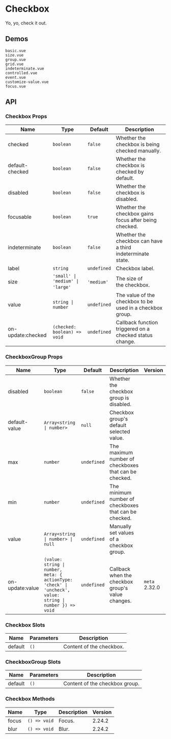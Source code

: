 # Checkbox

Yo, yo, check it out.

## Demos

```demo
basic.vue
size.vue
group.vue
grid.vue
indeterminate.vue
controlled.vue
event.vue
customize-value.vue
focus.vue
```

## API

### Checkbox Props

| Name | Type | Default | Description |
| --- | --- | --- | --- |
| checked | `boolean` | `false` | Whether the checkbox is being checked manually. |
| default-checked | `boolean` | `false` | Whether the checkbox is checked by default. |
| disabled | `boolean` | `false` | Whether the checkbox is disabled. |
| focusable | `boolean` | `true` | Whether the checkbox gains focus after being checked. |
| indeterminate | `boolean` | `false` | Whether the checkbox can have a third indeterminate state. |
| label | `string` | `undefined` | Checkbox label. |
| size | `'small' \| 'medium' \| 'large'`  | `'medium'`  | The size of the checkbox. |
| value | `string \| number` | `undefined` | The value of the checkbox to be used in a checkbox group. |
| on-update:checked | `(checked: boolean) => void` | `undefined` | Callback function triggered on a checked status change. |

### CheckboxGroup Props

| Name | Type | Default | Description | Version |
| --- | --- | --- | --- | --- |
| disabled | `boolean` | `false` | Whether the checkbox group is disabled. |  |
| default-value | `Array<string \| number>` | `null` | Checkbox group's default selected value. |  |
| max | `number` | `undefined` | The maximum number of checkboxes that can be checked. |  |
| min | `number` | `undefined` | The minimum number of checkboxes that can be checked. |  |
| value | `Array<string \| number> \| null` | `undefined` | Manually set values of a checkbox group. |  |
| on-update:value | `(value: string \| number, meta: { actionType: 'check' \| 'uncheck', value: string \| number }) => void` | `undefined` | Callback when the checkbox group's value changes. | `meta` 2.32.0 |

### Checkbox Slots

| Name    | Parameters | Description              |
| ------- | ---------- | ------------------------ |
| default | `()`       | Content of the checkbox. |

### CheckboxGroup Slots

| Name    | Parameters | Description                    |
| ------- | ---------- | ------------------------------ |
| default | `()`       | Content of the checkbox group. |

### Checkbox Methods

| Name  | Type         | Description | Version |
| ----- | ------------ | ----------- | ------- |
| focus | `() => void` | Focus.      | 2.24.2  |
| blur  | `() => void` | Blur.       | 2.24.2  |
